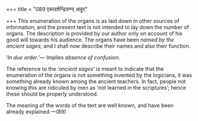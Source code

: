 +++
title = "089 एकादशेन्द्रियाण्य् आहुर्"

+++
This enumeration of the organs is as laid down in other sources of
information; and the present text is not intended to lay down the number
of organs. The description is provided by our author only on account of
his good will towards his audience. The organs have been *named by the
ancient sages*; and I shall now describe their names and also their
function.

‘*In due order*.’— Implies *absence of confusion*.

The reference to the ‘*ancient sages*’ is meant to indicate that the
enumeration of the organs is not something invented by the logicians, it
was something already known among the ancient teachers. In fact, people
not knowing this are ridiculed by men as ‘not learned in the
scriptures’; hence these should be properly understood.

The meaning of the words of the text are well known, and have been
already explained.—(89)


